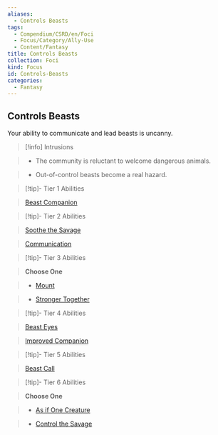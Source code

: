 ```yaml
---
aliases:
  - Controls Beasts
tags:
  - Compendium/CSRD/en/Foci
  - Focus/Category/Ally-Use
  - Content/Fantasy
title: Controls Beasts
collection: Foci
kind: Focus
id: Controls-Beasts
categories:
  - Fantasy
---
```

## Controls Beasts    
Your ability to communicate and lead beasts is uncanny.    
  
>[!info] Intrusions    
>- The community is reluctant to welcome dangerous animals.    
>- Out-of-control beasts become a real hazard.    
  
  
>[!tip]- Tier 1 Abilities    
> [Beast Companion](Beast-Companion.md)    
  
  
>[!tip]- Tier 2 Abilities    
> [Soothe the Savage](Soothe-the-Savage.md)    
> [Communication](Communication.md)    
  
  
>[!tip]- Tier 3 Abilities    
> **Choose One**    
>- [Mount](Mount.md)    
>- [Stronger Together](Stronger-Together.md)    
  
  
>[!tip]- Tier 4 Abilities    
> [Beast Eyes](Beast-Eyes.md)    
> [Improved Companion](Improved-Companion.md)    
  
  
>[!tip]- Tier 5 Abilities    
> [Beast Call](Beast-Call.md)    
  
  
>[!tip]- Tier 6 Abilities    
> **Choose One**    
>- [As if One Creature](As-If-One-Creature.md)    
>- [Control the Savage](Control-the-Savage.md)
